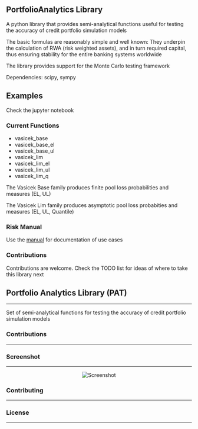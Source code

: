 ## PortfolioAnalytics Library 

A python library that provides semi-analytical functions useful for testing the accuracy of credit portfolio simulation models

The basic formulas are reasonably simple and well known: They underpin the calculation of RWA (risk weighted assets), and in turn required capital, thus ensuring stability for the entire banking systems worldwide

The library provides support for the Monte Carlo testing framework

Dependencies: scipy, sympy

## Examples
Check the jupyter notebook

### Current Functions

* vasicek_base
* vasicek_base_el
* vasicek_base_ul
* vasicek_lim
* vasicek_lim_el
* vasicek_lim_ul
* vasicek_lim_q

The Vasicek Base family produces finite pool loss probabilities and measures (EL, UL)

The Vasicek Lim family produces asymptotic pool loss probabities and measures (EL, UL, Quantile)

### Risk Manual
Use the [manual](https://www.openriskmanual.org/wiki/Main_Page) for documentation of use cases

### Contributions
Contributions are welcome. Check the TODO list for ideas of where to take this library next


## Portfolio Analytics Library (PAT)
***

Set of semi-analytical functions for testing the accuracy of credit portfolio simulation models

### Contributions
***

### Screenshot
***
<p align="center">
  <img src="http://pictures.gabrielecirulli.com/2048-20140309-234100.png" alt="Screenshot"/>
</p>


### Contributing
***

### License
***

